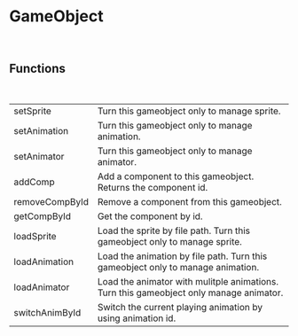 <div id="content-header">
  <h1>GameObject</h1>
</div>


<br/>
<h2>Functions</h2>
<br/>

<table>
  <tr>
    <td>setSprite</td>
    <td>Turn this gameobject only to manage sprite.</td>
  </tr>
  <tr>
    <td>setAnimation</td>
    <td>Turn this gameobject only to manage animation.</td>
  </tr>
  <tr>
    <td>setAnimator</td>
    <td>Turn this gameobject only to manage animator.</td>
  </tr>
  <tr>
    <td>addComp</td>
    <td>Add a component to this gameobject. Returns the component id.</td>
  </tr>
  <tr>
    <td>removeCompById</td>
    <td>Remove a component from this gameobject.</td>
  </tr>
  <tr>
    <td>getCompById</td>
    <td>Get the component by id.</td>
  </tr>
  <tr>
    <td>loadSprite</td>
    <td>Load the sprite by file path. Turn this gameobject only to manage sprite.</td>
  </tr>
  <tr>
    <td>loadAnimation</td>
    <td>Load the animation by file path. Turn this gameobject only to manage animation.</td>
  </tr>
  <tr>
    <td>loadAnimator</td>
    <td>Load the animator with mulitple animations. Turn this gameobject only manage animator.</td>
  </tr>
  <tr>
    <td>switchAnimById</td>
    <td>Switch the current playing animation by using animation id.</td>
  </tr>
</table>
